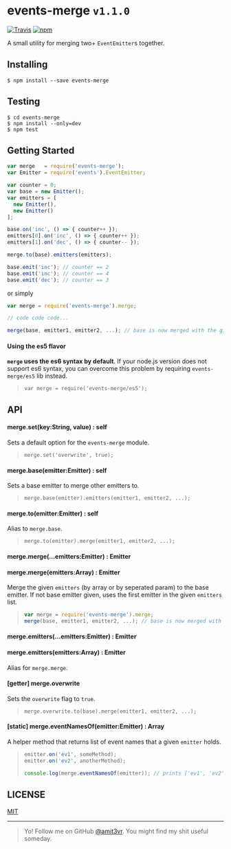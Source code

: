 # events-merge `v1.1.0`
[![Travis](https://img.shields.io/travis/amit3vr/events-merge.svg)](https://travis-ci.org/amit3vr/events-merge)
[![npm](https://img.shields.io/npm/dt/events-merge.svg?maxAge=2592000)](https://www.npmjs.com/package/events-merge)

A small utility for merging two+ `EventEmitter`s together.

## Installing
`$ npm install --save events-merge`

## Testing
`$ cd events-merge`  
`$ npm install --only=dev`  
`$ npm test`

## Getting Started
```javascript
var merge   = require('events-merge');
var Emitter = require('events').EventEmitter;

var counter = 0;
var base = new Emitter();
var emitters = [
  new Emitter(),
  new Emitter()
];

base.on('inc', () => { counter++ });
emitters[0].on('inc', () => { counter++ });
emitters[1].on('dec', () => { counter-- });

merge.to(base).emitters(emitters);

base.emit('inc'); // counter == 2
base.emit('inc'); // counter == 4
base.emit('dec'); // counter == 3
```

or simply

```javascript
var merge = require('events-merge').merge;

// code code code...

merge(base, emitter1, emitter2, ...); // base is now merged with the given emitters.
```

#### Using the es5 flavor
**`merge` uses the es6 syntax by default**.
If your node.js version does not support es6 syntax, you can overcome this problem by requiring `events-merge/es5` lib instead.  
> `var merge = require('events-merge/es5');`

## API
#### merge.set(key:String, value) : self
Sets a default option for the `events-merge` module.  
> `merge.set('overwrite', true);`

#### merge.base(emitter:Emitter) : self
Sets a base emitter to merge other emitters to.  
> `merge.base(emitter).emitters(emitter1, emitter2, ...);`

#### merge.to(emitter:Emitter) : self
Alias to `merge.base`.  
> `merge.to(emitter).merge(emitter1, emitter2, ...);`

#### merge.merge(...emitters:Emitter) : Emitter
#### merge.merge(emitters:Array<Emitter>) : Emitter
Merge the given `emitters` (by array or by seperated param) to the base emitter. If not base emitter given, uses the first emitter in the given `emitters` list.  
> ```javascript
> var merge = require('events-merge').merge;
> merge(base, emitter1, emitter2, ...); // base is now merged with the given emitters.
> ```

#### merge.emitters(...emitters:Emitter) : Emitter
#### merge.emitters(emitters:Array<Emitter>) : Emitter
Alias for `merge.merge`.

#### [getter] merge.overwrite
Sets the `overwrite` flag to `true`.
> `merge.overwrite.to(base).merge(emitter1, emitter2, ...);`

#### [static] merge.eventNamesOf(emitter:Emitter) : Array<String>
A helper method that returns list of event names that a given `emitter` holds.
> ```javascript
> emitter.on('ev1', someMethod);
> emitter.on('ev2', anotherMethod);
>
> console.log(merge.eventNamesOf(emitter)); // prints ['ev1', 'ev2'].
> ```

## LICENSE
[MIT](https://github.com/amit3vr/events-merge/blob/master/LICENSE)

---

> Yo! Follow me on GitHub [@amit3vr](https://github.com/amit3vr). You might find my shit useful someday.